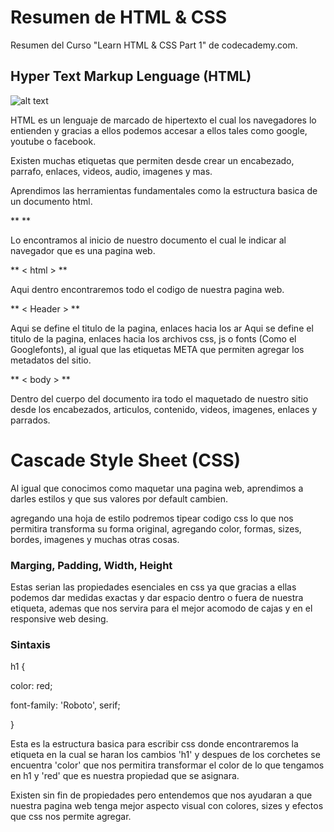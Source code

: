 # Resumen de HTML & CSS
Resumen del Curso "Learn HTML &amp; CSS Part 1" de codecademy.com.

## Hyper Text Markup Lenguage (HTML)

![alt text](https://cdn1.iconfinder.com/data/icons/hawcons/32/700034-icon-76-document-file-html-512.png)

HTML es un lenguaje de marcado de hipertexto el cual los navegadores lo entienden y gracias a ellos podemos accesar a ellos tales como google, youtube o facebook.

Existen muchas etiquetas que permiten desde crear un encabezado, parrafo, enlaces, videos, audio, imagenes y mas.

Aprendimos las herramientas fundamentales como la estructura basica de un documento html.

** <!DOCTYPE html> **

Lo encontramos al inicio de nuestro documento el cual le indicar al navegador que es una pagina web.

** < html > **

Aqui dentro encontraremos todo el codigo de nuestra pagina web.

** < Header > **

Aqui se define el titulo de la pagina, enlaces hacia los ar Aqui se define el titulo de la pagina, enlaces hacia los archivos css, js o fonts (Como el Googlefonts), al igual que las etiquetas META que permiten agregar los metadatos del sitio.

** < body > **

Dentro del cuerpo del documento ira todo el maquetado de nuestro sitio desde los encabezados, articulos, contenido, videos, imagenes, enlaces y parrados.

# Cascade Style Sheet (CSS)


Al igual que conocimos como maquetar una pagina web, aprendimos a darles estilos y que sus valores por default cambien.

agregando una hoja de estilo podremos tipear codigo css lo que nos permitira transforma su forma original, agregando color, formas, sizes, bordes, imagenes y muchas otras cosas.

### Marging, Padding, Width, Height

Estas serian las propiedades esenciales en css ya que gracias a ellas podemos dar medidas exactas y dar espacio dentro o fuera de nuestra etiqueta, ademas que nos servira para el mejor acomodo de cajas y en el responsive web desing.

### Sintaxis  

h1 {

  color: red;

  font-family: 'Roboto', serif;

}

Esta es la estructura basica para escribir css donde encontraremos la etiqueta en la cual se haran los cambios 'h1' y despues de los corchetes se encuentra 'color' que nos permitira transformar el color de lo que tengamos en h1 y 'red' que es nuestra propiedad que se asignara.


Existen sin fin de propiedades pero entendemos que nos ayudaran a que nuestra pagina web tenga mejor aspecto visual con colores, sizes y efectos que css nos permite agregar.
